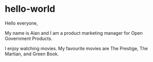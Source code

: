 # hello-world

Hello everyone, 

My name is Alan and I am a product marketing manager for Open Government Products. 

I enjoy watching movies. My favourite movies are The Prestige, The Martian, and Green Book. 
